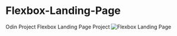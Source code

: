 # Flexbox-Landing-Page
Odin Project Flexbox Landing Page Project
![Flexbox Landing Page](https://github.com/piyushh-11/Flexbox-Landing-Page/assets/115842755/212226f7-2fa0-4cbb-91f3-98b9f7b8e096)
